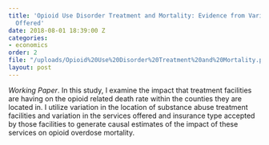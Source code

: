 ```yaml
---
title: 'Opioid Use Disorder Treatment and Mortality: Evidence from Variation in Services
  Offered'
date: 2018-08-01 18:39:00 Z
categories:
- economics
order: 2
file: "/uploads/Opioid%20Use%20Disorder%20Treatment%20and%20Mortality.pdf"
layout: post
---
```


*Working Paper*. In this study, I examine the impact that treatment facilities are having on the opioid related death rate within the counties they are located in. I utilize variation in the location of substance abuse treatment facilities and variation in the services offered and insurance type accepted by those facilities to generate causal estimates of the impact of these services on opioid overdose mortality.
